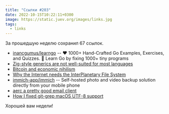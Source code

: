 ```yaml
---
title: "Ссылки #203"
date: 2022-10-15T10:22:11+0300
image: https://static.juev.org/images/links.jpg
tags: 
  - links
---
```


За прошедшую неделю сохранил 67 ссылок.

* [inancgumus/learngo](https://github.com/inancgumus/learngo) -- ❤️ 1000+ Hand-Crafted Go Examples, Exercises, and Quizzes. 🚀 Learn Go by fixing 1000+ tiny programs
* [Zig-style generics are not well-suited for most languages](https://typesanitizer.com/blog/zig-generics.html)
* [Bitcoin and economic nihilism](https://xeiaso.net/blog/cryptocurrency-ownership)
* [Why the Internet needs the InterPlanetary File System](https://spectrum.ieee.org/peer-to-peer-network)
* [immich-app/immich](https://github.com/immich-app/immich) -- Self-hosted photo and video backup solution directly from your mobile phone
* [aerc a pretty good email client](https://aerc-mail.org/)
* [How I fixed git-grep macOS UTF-8 support](https://www.spinellis.gr/blog/20221012/)

Хорошей вам недели!
